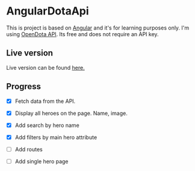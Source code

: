 # AngularDotaApi

This is project is based on [Angular](https://angular.io/) and it's for learning purposes only. I'm using [OpenDota API](https://docs.opendota.com/). Its free and does not require an API key.

## Live version

Live version can be found [here.](https://maksim-volkmann.github.io/angular-dota-api/)

## Progress
 - [x] Fetch data from the API.
 - [x] Display all heroes on the page. Name, image.
 - [x] Add search by hero name
 - [x] Add filters by main hero attribute
 - [ ] Add routes
 - [ ] Add single hero page

